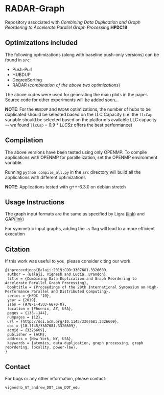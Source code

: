 # RADAR-Graph

Repository associated with _Combining Data Duplication and Graph Reordering to 
Accelerate Parallel Graph Processing_ **HPDC19**

## Optimizations included

The following optimizations (along with baseline push-only versions) can 
be found in `src`:
* Push-Pull
* HUBDUP
* DegreeSorting
* RADAR (_combination of the above two optimizations_)

The above codes were used for generating the main plots in the paper. Source
code for other experiments will be added soon...

**NOTE**: For the `HUBDUP` and `RADAR` optimizations, the number of hubs to be 
duplicated should be selected based on the LLC Capacity (i.e. the `llcCap` 
variable should be selected based on the platform's available LLC capacity --
we found `llcCap` = 0.9 * _LLCSz_ offers the best performance)

## Compilation

The above versions have been tested using only OPENMP. To compile 
applications with OPENMP for parallelization, set the OPENMP environment
variable. 

Running `python compile_all.py` in the `src` directory will build all 
the applications with different optimizations

**NOTE**: Applications tested with g++-6.3.0 on debian stretch

## Usage Instructions

The graph input formats are the same as specified by Ligra ([link](https://github.com/jshun/ligra#input-format-for-ligra-applications-and-the-ligra-encoder)) and GAP([link](https://github.com/sbeamer/gapbs#graph-loading))

For symmetric input graphs, adding the `-s` flag will lead to a more efficient execution

## Citation

If this work was useful to you, please consider citing our work. 

```
@inproceedings{Balaji:2019:CDD:3307681.3326609,
 author = {Balaji, Vignesh and Lucia, Brandon},
 title = {Combining Data Duplication and Graph Reordering to Accelerate Parallel Graph Processing},
 booktitle = {Proceedings of the 28th International Symposium on High-Performance Parallel and Distributed Computing},
 series = {HPDC '19},
 year = {2019},
 isbn = {978-1-4503-6670-0},
 location = {Phoenix, AZ, USA},
 pages = {133--144},
 numpages = {12},
 url = {http://doi.acm.org/10.1145/3307681.3326609},
 doi = {10.1145/3307681.3326609},
 acmid = {3326609},
 publisher = {ACM},
 address = {New York, NY, USA},
 keywords = {atomics, data duplication, graph processing, graph reordering, locality, power-law},
}
```


## Contact

For bugs or any other information, please contact:

`vigneshb_AT_andrew_DOT_cmu_DOT_edu`

